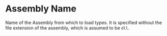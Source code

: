 # Assembly Name

Name of the Assembly from which to load types. It is specified without the file extension of the assembly, which is assumed to be ```dll```.